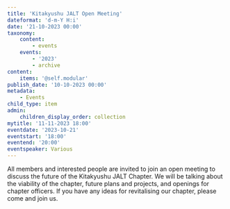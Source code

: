 ```yaml
---
title: 'Kitakyushu JALT Open Meeting'
dateformat: 'd-m-Y H:i'
date: '21-10-2023 00:00'
taxonomy:
    content:
        - events
    events:
        - '2023'
        - archive
content:
    items: '@self.modular'
publish_date: '10-10-2023 00:00'
metadata:
    - Events
child_type: item
admin:
    children_display_order: collection
mytitle: '11-11-2023 18:00'
eventdate: '2023-10-21'
eventstart: '18:00'
eventend: '20:00'
eventspeaker: Various
---
```


All members and interested people are invited to join an open meeting to discuss the future of the Kitakyushu JALT Chapter. We will be talking about the viability of the chapter, future plans and projects, and openings for chapter officers. If you have any ideas for revitalising our chapter, please come and join us.